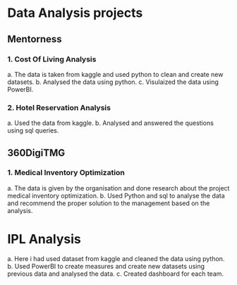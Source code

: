 # Data Analysis projects

## Mentorness

### 1. Cost Of Living Analysis
a. The data is taken from kaggle and used python to clean and create new datasets.
b. Analysed the data using python.
c. Visulaized the data using PowerBI.

### 2. Hotel Reservation Analysis
a. Used the data from kaggle.
b. Analysed and answered the questions using sql queries.

## 360DigiTMG

### 1. Medical Inventory Optimization
a. The data is given by the organisation and done research about the project medical inventory optimization.
b. Used Python and sql to analyse the data and recommend the proper solution to the management based on the analysis.

# IPL Analysis

a. Here i had used dataset from kaggle and cleaned the data using python.
b. Used PowerBI to create measures and create new datasets using previous data and analysed the data.
c. Created dashboard for each team.

